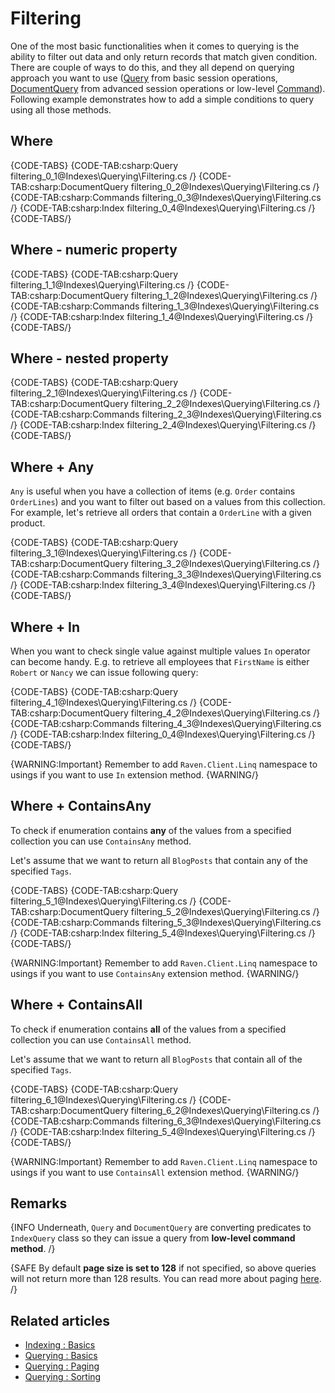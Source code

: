 ﻿# Filtering

One of the most basic functionalities when it comes to querying is the ability to filter out data and only return records that match given condition. There are couple of ways to do this, and they all depend on querying approach you want to use ([Query](../../client-api/session/querying/how-to-query) from basic session operations, [DocumentQuery](../../client-api/session/querying/lucene/how-to-use-lucene-in-queries) from advanced session operations or low-level [Command](../../client-api/commands/querying/how-to-query-a-database)). Following example demonstrates how to add a simple conditions to query using all those methods.

## Where

{CODE-TABS}
{CODE-TAB:csharp:Query filtering_0_1@Indexes\Querying\Filtering.cs /}
{CODE-TAB:csharp:DocumentQuery filtering_0_2@Indexes\Querying\Filtering.cs /}
{CODE-TAB:csharp:Commands filtering_0_3@Indexes\Querying\Filtering.cs /}
{CODE-TAB:csharp:Index filtering_0_4@Indexes\Querying\Filtering.cs /}
{CODE-TABS/}

## Where - numeric property

{CODE-TABS}
{CODE-TAB:csharp:Query filtering_1_1@Indexes\Querying\Filtering.cs /}
{CODE-TAB:csharp:DocumentQuery filtering_1_2@Indexes\Querying\Filtering.cs /}
{CODE-TAB:csharp:Commands filtering_1_3@Indexes\Querying\Filtering.cs /}
{CODE-TAB:csharp:Index filtering_1_4@Indexes\Querying\Filtering.cs /}
{CODE-TABS/}

## Where - nested property

{CODE-TABS}
{CODE-TAB:csharp:Query filtering_2_1@Indexes\Querying\Filtering.cs /}
{CODE-TAB:csharp:DocumentQuery filtering_2_2@Indexes\Querying\Filtering.cs /}
{CODE-TAB:csharp:Commands filtering_2_3@Indexes\Querying\Filtering.cs /}
{CODE-TAB:csharp:Index filtering_2_4@Indexes\Querying\Filtering.cs /}
{CODE-TABS/}

## Where + Any

`Any` is useful when you have a collection of items (e.g. `Order` contains `OrderLines`) and you want to filter out based on a values from this collection. For example, let's retrieve all orders that contain a `OrderLine` with a given product.

{CODE-TABS}
{CODE-TAB:csharp:Query filtering_3_1@Indexes\Querying\Filtering.cs /}
{CODE-TAB:csharp:DocumentQuery filtering_3_2@Indexes\Querying\Filtering.cs /}
{CODE-TAB:csharp:Commands filtering_3_3@Indexes\Querying\Filtering.cs /}
{CODE-TAB:csharp:Index filtering_3_4@Indexes\Querying\Filtering.cs /}
{CODE-TABS/}

## Where + In

When you want to check single value against multiple values `In` operator can become handy. E.g. to retrieve all employees that `FirstName` is either `Robert` or `Nancy` we can issue following query:

{CODE-TABS}
{CODE-TAB:csharp:Query filtering_4_1@Indexes\Querying\Filtering.cs /}
{CODE-TAB:csharp:DocumentQuery filtering_4_2@Indexes\Querying\Filtering.cs /}
{CODE-TAB:csharp:Commands filtering_4_3@Indexes\Querying\Filtering.cs /}
{CODE-TAB:csharp:Index filtering_0_4@Indexes\Querying\Filtering.cs /}
{CODE-TABS/}

{WARNING:Important}
Remember to add `Raven.Client.Linq` namespace to usings if you want to use `In` extension method.
{WARNING/}

## Where + ContainsAny

To check if enumeration contains **any** of the values from a specified collection you can use `ContainsAny` method.

Let's assume that we want to return all `BlogPosts` that contain any of the specified `Tags`.

{CODE-TABS}
{CODE-TAB:csharp:Query filtering_5_1@Indexes\Querying\Filtering.cs /}
{CODE-TAB:csharp:DocumentQuery filtering_5_2@Indexes\Querying\Filtering.cs /}
{CODE-TAB:csharp:Commands filtering_5_3@Indexes\Querying\Filtering.cs /}
{CODE-TAB:csharp:Index filtering_5_4@Indexes\Querying\Filtering.cs /}
{CODE-TABS/}

{WARNING:Important}
Remember to add `Raven.Client.Linq` namespace to usings if you want to use `ContainsAny` extension method.
{WARNING/}

## Where + ContainsAll

To check if enumeration contains **all** of the values from a specified collection you can use `ContainsAll` method.

Let's assume that we want to return all `BlogPosts` that contain all of the specified `Tags`.

{CODE-TABS}
{CODE-TAB:csharp:Query filtering_6_1@Indexes\Querying\Filtering.cs /}
{CODE-TAB:csharp:DocumentQuery filtering_6_2@Indexes\Querying\Filtering.cs /}
{CODE-TAB:csharp:Commands filtering_6_3@Indexes\Querying\Filtering.cs /}
{CODE-TAB:csharp:Index filtering_5_4@Indexes\Querying\Filtering.cs /}
{CODE-TABS/}

{WARNING:Important}
Remember to add `Raven.Client.Linq` namespace to usings if you want to use `ContainsAll` extension method.
{WARNING/}

## Remarks

{INFO Underneath, `Query` and `DocumentQuery` are converting predicates to `IndexQuery` class so they can issue a query from **low-level command method**. /}

{SAFE By default **page size is set to 128** if not specified, so above queries will not return more than 128 results. You can read more about paging [here](../../indexes/querying/paging). /}

## Related articles

- [Indexing : Basics](../../indexes/indexing-basics)
- [Querying : Basics](../../indexes/querying/basics)
- [Querying : Paging](../../indexes/querying/paging)
- [Querying : Sorting](../../indexes/querying/sorting)
